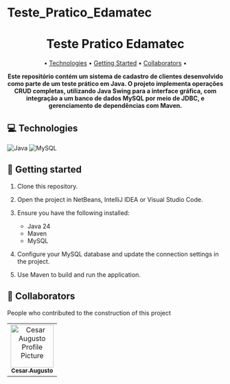 # Teste_Pratico_Edamatec

<h1 align="center" style="font-weight: bold;">Teste Pratico Edamatec</h1>

<p align="center">
 • <a href="#tech">Technologies</a> • 
 <a href="#started">Getting Started</a> • 
 <a href="#colab">Collaborators</a> •
</p>

<p align="center">
    <b>Este repositório contém um sistema de cadastro de clientes desenvolvido como parte de um teste prático em Java. O projeto implementa operações CRUD completas, utilizando Java Swing para a interface gráfica, com integração a um banco de dados MySQL por meio de JDBC, e gerenciamento de dependências com Maven.</b>
</p>

<!--<p align="center">
     <a href="PROJECT__URL">📱 Visit this Project</a>
</p>

<h2 id="layout">🎨 Layout</h2>

<p align="center">
    <img src="../.github/example.png" alt="Image Example" width="400px">
    <img src="../.github/example.png" alt="Image Example" width="400px">
</p>
-->

<h2 id="technologies">💻 Technologies</h2>

![Java](https://img.shields.io/badge/java-%23ED8B00.svg?style=for-the-badge&logo=openjdk&logoColor=white)
![MySQL](https://img.shields.io/badge/mysql-%23ED8B00.svg?style=for-the-badge&logo=openjdk&logoColor=white)

<h2 id="started">🚀 Getting started</h2>

1. Clone this repository.
2. Open the project in NetBeans, IntelliJ IDEA or Visual Studio Code.
3. Ensure you have the following installed:
   - Java 24
   - Maven
   - MySQL

4. Configure your MySQL database and update the connection settings in the project.
5. Use Maven to build and run the application.

<h2 id="colab">🤝 Collaborators</h2>

People who contributed to the construction of this project

<table>
  <tr>
    <td align="center">
      <a href="https://www.linkedin.com/in/cesaraugusto875/">
        <img src="https://avatars.githubusercontent.com/u/79229452?s=400&u=76bc95ac47e156acc7c339a7c3f981211c259df5&v=4;" width="100px;" alt="Cesar Augusto Profile Picture"/><br>
        <sub>
          <b>Cesar Augusto</b>
        </sub>
      </a>
    </td>
  </tr>
</table>
